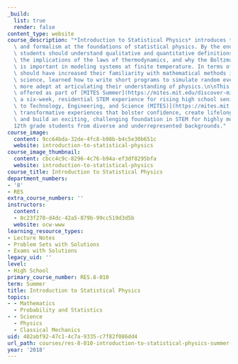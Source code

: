 ```yaml
---
_build:
  list: true
  render: false
content_type: website
course_description: "*Introduction to Statistical Physics* introduces the concepts\
  \ and formalism at the foundations of statistical physics. By the end of the course,\
  \ students should understand qualitative and quantitative definitions of entropy,\
  \ the implications of the laws of thermodynamics, and why the Boltzmann distribution\
  \ is important in modeling systems at finite temperature. In terms of skills, students\
  \ should have increased their familiarity with mathematical methods in the physical\
  \ science, learned how to write short programs to simulate random events, and become\
  \ more adept at articulating their understanding of physics.\n\nThis course was\
  \ offered as part of [MITES Summer](https://mites.mit.edu/discover-mites/mites-summer/),\
  \ a six-week, residential STEM experience for rising high school seniors. [MIT Introduction\
  \ to Technology, Engineering, and Science (MITES)](https://mites.mit.edu/) provides\
  \ transformative experiences that bolster confidence, create lifelong community,\
  \ and build an exciting, challenging foundation in STEM for highly motivated 7th\u2013\
  12th grade students from diverse and underrepresented backgrounds."
course_image:
  content: 9cc64bda-32de-4fc8-b98b-b4c5e30b651c
  website: introduction-to-statistical-physics
course_image_thumbnail:
  content: cbcc4c9c-8296-4c76-b94a-ef3df8295bfa
  website: introduction-to-statistical-physics
course_title: Introduction to Statistical Physics
department_numbers:
- '8'
- RES
extra_course_numbers: ''
instructors:
  content:
  - 8c23f270-d4dc-42a5-879b-99cc519d3d5b
  website: ocw-www
learning_resource_types:
- Lecture Notes
- Problem Sets with Solutions
- Exams with Solutions
legacy_uid: ''
level:
- High School
primary_course_number: RES.8-010
term: Summer
title: Introduction to Statistical Physics
topics:
- - Mathematics
  - Probability and Statistics
- - Science
  - Physics
  - Classical Mechanics
uid: 482abf92-47c1-4c7a-9335-c7f82f086dd4
url_path: courses/res-8-010-introduction-to-statistical-physics-summer-2018
year: '2018'
---
```

